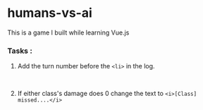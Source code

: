 # humans-vs-ai
This is a game I built while learning Vue.js

### Tasks : 

1) Add the turn number before the ```<li>``` in the log.
<br>

2) If either class's damage does 0 change the text to ```<i>[Class] missed....</i>```
<br>